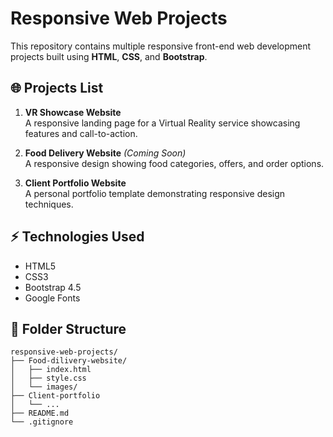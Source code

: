 # Responsive Web Projects

This repository contains multiple responsive front-end web development projects built using **HTML**, **CSS**, and **Bootstrap**.

## 🌐 Projects List
1. **VR Showcase Website**  
   A responsive landing page for a Virtual Reality service showcasing features and call-to-action.

2. **Food Delivery Website** *(Coming Soon)*  
   A responsive design showing food categories, offers, and order options.

3. **Client Portfolio Website**  
   A personal portfolio template demonstrating responsive design techniques.

## ⚡ Technologies Used
- HTML5
- CSS3
- Bootstrap 4.5
- Google Fonts

## 📂 Folder Structure
```plaintext
responsive-web-projects/
├── Food-dilivery-website/
│   ├── index.html
│   ├── style.css
│   └── images/
├── Client-portfolio
│   └── ...
├── README.md
└── .gitignore
